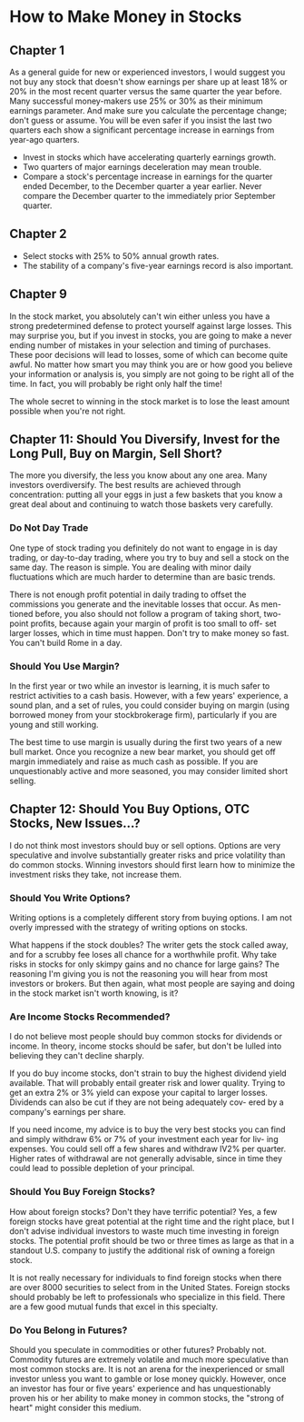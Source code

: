 # How to Make Money in Stocks

## Chapter 1

As a general guide for new or experienced investors, I would suggest you not buy any stock that doesn't show earnings per share up at least 18% or 20% in the most recent quarter versus the same quarter the year before. Many successful money-makers use 25% or 30% as their minimum earnings parameter. And make sure you calculate the percentage change; don't guess or assume. You will be even safer if you insist the last two quarters each show a significant percentage increase in earnings from year-ago quarters.

- Invest in stocks which have accelerating quarterly earnings growth.
- Two quarters of major earnings deceleration may mean trouble.
- Compare a stock's percentage increase in earnings for the quarter ended December, to the December quarter a year earlier. Never compare the December quarter to the immediately prior September quarter.

## Chapter 2

- Select stocks with 25% to 50% annual growth rates.
- The stability of a company's five-year earnings record is also important.

## Chapter 9

In the stock market, you absolutely can't win either unless you have a strong predetermined defense to protect yourself against large losses. This may surprise you, but if you invest in stocks, you are going to make a never ending number of mistakes in your selection and timing of purchases. These poor decisions will lead to losses, some of which can become quite awful. No matter how smart you may think you are or how good you believe your information or analysis is, you simply are not going to be right all of the time. In fact, you will probably be right only half the time!

The whole secret to winning in the stock market is to lose the least amount possible when you're not right.  

## Chapter 11: Should You Diversify, Invest for the Long Pull, Buy on Margin, Sell Short?

The more you diversify, the less you know about any one area. Many investors overdiversify. The best results are achieved through concentration: putting all your eggs in just a few baskets that you know a great deal about and continuing to watch those baskets very carefully.

### Do Not Day Trade
One type of stock trading you definitely do not want to engage in is day trading, or day-to-day trading, where you try to buy and sell a stock on the same day. The reason is simple. You are dealing with minor daily fluctuations which are much harder to determine than are basic trends.

There is not enough profit potential in daily trading to offset the commissions you generate and the inevitable losses that occur. As men- tioned before, you also should not follow a program of taking short, two-point profits, because again your margin of profit is too small to off- set larger losses, which in time must happen. Don't try to make money so fast. You can't build Rome in a day.

### Should You Use Margin?

In the first year or two while an investor is learning, it is much safer to restrict activities to a cash basis. However, with a few years' experience, a sound plan, and a set of rules, you could consider buying on margin (using borrowed money from your stockbrokerage firm), particularly if you are young and still working.

The best time to use margin is usually during the first two years of a new bull market. Once you recognize a new bear market, you should get off margin immediately and raise as much cash as possible. If you are unquestionably active and more seasoned, you may consider limited short selling.

## Chapter 12: Should You Buy Options, OTC Stocks, New Issues...?

I do not think most investors should buy or sell options. Options are very speculative and involve substantially greater risks and price volatility than do common stocks. Winning investors should first learn how to minimize the investment risks they take, not increase them.

### Should You Write Options?

Writing options is a completely different story from buying options. I am not overly impressed with the strategy of writing options on stocks.

What happens if the stock doubles? The writer gets the stock called away, and for a scrubby fee loses all chance for a worthwhile profit. Why take risks in stocks for only skimpy gains and no chance for large gains? The reasoning I'm giving you is not the reasoning you will hear from most investors or brokers. But then again, what most people are saying and doing in the stock market isn't worth knowing, is it?

### Are Income Stocks Recommended?

I do not believe most people should buy common stocks for dividends or income. In theory, income stocks should be safer, but don't be lulled into believing they can't decline sharply.

If you do buy income stocks, don't strain to buy the highest dividend yield available. That will probably entail greater risk and lower quality. Trying to get an extra 2% or 3% yield can expose your capital to larger losses. Dividends can also be cut if they are not being adequately cov- ered by a company's earnings per share.

If you need income, my advice is to buy the very best stocks you can find and simply withdraw 6% or 7% of your investment each year for liv- ing expenses. You could sell off a few shares and withdraw lV2% per quarter. Higher rates of withdrawal are not generally advisable, since in time they could lead to possible depletion of your principal.

### Should You Buy Foreign Stocks?

How about foreign stocks? Don't they have terrific potential? Yes, a few foreign stocks have great potential at the right time and the right place, but I don't advise individual investors to waste much time investing in foreign stocks. The potential profit should be two or three times as large as that in a standout U.S. company to justify the additional risk of owning a foreign stock.

It is not really necessary for individuals to find foreign stocks when there are over 8000 securities to select from in the United States. Foreign stocks should probably be left to professionals who specialize in this field. There are a few good mutual funds that excel in this specialty.

### Do You Belong in Futures?

Should you speculate in commodities or other futures? Probably not. Commodity futures are extremely volatile and much more speculative than most common stocks are. It is not an arena for the inexperienced or small investor unless you want to gamble or lose money quickly.
However, once an investor has four or five years' experience and has unquestionably proven his or her ability to make money in common stocks, the "strong of heart" might consider this medium.
